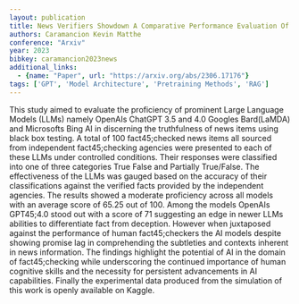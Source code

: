```yaml
---
layout: publication
title: News Verifiers Showdown A Comparative Performance Evaluation Of Chatgpt 3.5 Chatgpt 4.0 Bing AI And Bard In News Fact45;checking
authors: Caramancion Kevin Matthe
conference: "Arxiv"
year: 2023
bibkey: caramancion2023news
additional_links:
  - {name: "Paper", url: "https://arxiv.org/abs/2306.17176"}
tags: ['GPT', 'Model Architecture', 'Pretraining Methods', 'RAG']
---
```

This study aimed to evaluate the proficiency of prominent Large Language Models (LLMs) namely OpenAIs ChatGPT 3.5 and 4.0 Googles Bard(LaMDA) and Microsofts Bing AI in discerning the truthfulness of news items using black box testing. A total of 100 fact45;checked news items all sourced from independent fact45;checking agencies were presented to each of these LLMs under controlled conditions. Their responses were classified into one of three categories True False and Partially True/False. The effectiveness of the LLMs was gauged based on the accuracy of their classifications against the verified facts provided by the independent agencies. The results showed a moderate proficiency across all models with an average score of 65.25 out of 100. Among the models OpenAIs GPT45;4.0 stood out with a score of 71 suggesting an edge in newer LLMs abilities to differentiate fact from deception. However when juxtaposed against the performance of human fact45;checkers the AI models despite showing promise lag in comprehending the subtleties and contexts inherent in news information. The findings highlight the potential of AI in the domain of fact45;checking while underscoring the continued importance of human cognitive skills and the necessity for persistent advancements in AI capabilities. Finally the experimental data produced from the simulation of this work is openly available on Kaggle.
